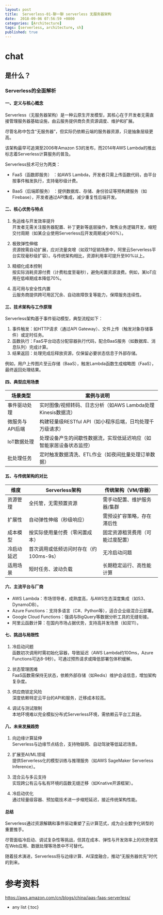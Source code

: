 ```yaml
---
layout: post
title:  Serverless-01-聊一聊 serverless 无服务器架构
date:  2018-09-06 07:56:59 +0800
categories: [Architecture]
tags: [serverless, architecture, sh]
published: true
---
```



# chat

## 是什么？

### Serverless的全面解析

#### 一、定义与核心概念

Serverless（无服务器架构）是一种云原生开发模型，其核心在于开发者无需直接管理服务器基础设施，由云服务提供商负责资源调度、维护和扩展。

尽管名称中包含“无服务器”，但实际仍依赖云端的服务器资源，只是抽象层级更高。

该架构最早可追溯至2006年Amazon S3的发布，而2014年AWS Lambda的推出标志着Serverless计算服务的普及。

Serverless技术可分为两类：

- FaaS（函数即服务） ：如AWS Lambda，开发者只需上传函数代码，由平台按事件触发执行，支持毫秒级计费。

- BaaS（后端即服务） ：提供数据库、存储、身份验证等预构建服务（如Firebase），开发者通过API集成，减少重复性后端开发。

#### 二、核心优势与特点

1. 免运维与开发效率提升  
   开发者无需关注服务器配置、补丁更新等底层操作，聚焦业务逻辑开发，缩短交付周期（如某企业使用Serverless后开发周期减少60%）。

2. 极致弹性伸缩  
   资源按需自动扩展，应对流量突增（如双11促销场景中，阿里云Serverless平台实现毫秒级扩容）。与传统架构相比，资源利用率可提升至90%以上。

3. 精细化成本控制  
   按实际消耗资源付费（计费粒度至毫秒），避免闲置资源浪费。例如，某IoT应用在低峰期成本降低70%。

4. 高可用与安全性内置  
   云服务商提供跨可用区冗余、自动故障恢复等能力，保障服务连续性。

#### 三、技术架构与工作原理

Serverless架构基于事件驱动模型，典型流程如下：

1. 事件触发：如HTTP请求（通过API Gateway）、文件上传（触发对象存储事件）或定时任务。
2. 函数执行：FaaS平台动态分配容器执行代码，配合BaaS服务（如数据库、消息队列）完成计算。
3. 结果返回：处理完成后释放资源，仅保留必要状态信息于外部存储。

例如，用户上传图片至云存储（BaaS），触发Lambda函数生成缩略图（FaaS），最终返回处理结果。

#### 四、典型应用场景

| 场景类型          | 案例与说明                                                                 |
|-------------------|--------------------------------------------------------------------------|
| 事件驱动处理  | 实时图像/视频转码、日志分析（如AWS Lambda处理Kinesis数据流） |
| 微服务与API后端 | 构建轻量级RESTful API（如小程序后端，日均处理千万级请求）    |
| IoT数据处理   | 处理设备产生的间歇性数据流，实现低延迟响应（如智能家居设备状态监控） |
| 批处理任务    | 定时触发数据清洗、ETL作业（如夜间批量处理订单数据）                |


#### 五、与传统架构的对比

| 维度               | Serverless架构                          | 传统架构（VM/容器）                 |
|--------------------|----------------------------------------|-----------------------------------|
| 资源管理       | 全托管，无需预置资源                     | 需手动配置、维护服务器/集群          |
| 扩展性         | 自动弹性伸缩（秒级响应）                 | 需预设扩容策略，存在滞后性           |
| 成本模型       | 按实际使用量付费（零闲置成本）           | 固定资源租赁费用（可能过度配置）       |
| 冷启动延迟     | 首次调用或低频访问时存在（约100ms-9s） | 无冷启动问题                       |
| 适用场景       | 短时任务、波动负载                       | 长期稳定运行、高性能计算             |


#### 六、主流平台与厂商
- AWS Lambda：市场领导者，成熟度高，与AWS生态深度集成（如S3、DynamoDB）。
- Azure Functions：支持多语言（C#、Python等），适合企业级混合云部署。
- Google Cloud Functions：强调与BigQuery等数据分析工具的无缝衔接。
- 阿里云函数计算：在国内市场占据优势，支持高并发场景（如双11）。

#### 七、挑战与局限性
1. 冷启动问题  
   函数初次调用时需初始化容器，导致延迟（AWS Lambda约100ms，Azure Functions可达8-9秒）。可通过预热请求或降低部署包体积缓解。

2. 状态管理困难  
   FaaS函数需保持无状态，依赖外部存储（如Redis）维护会话信息，增加架构复杂度。

3. 供应商锁定风险  
   深度依赖特定云平台的API和服务，迁移成本较高。

4. 调试与测试限制  
   本地环境难以完全模拟分布式Serverless环境，需依赖云平台工具链。

#### 八、未来发展趋势

1. 向边缘计算延伸  
   Serverless与边缘节点结合，支持物联网、自动驾驶等低延迟场景。

2. 扩展至AI/ML领域  
   提供Serverless化的模型训练与推理服务（如AWS SageMaker Serverless Inference）。

3. 混合云与多云支持  
   实现跨公有云与私有环境的函数无缝迁移（如Knative开源框架）。

4. 冷启动优化  
   通过轻量级容器、预加载技术进一步缩短延迟，接近传统架构性能。

#### 总结

Serverless通过资源解耦和事件驱动重塑了云计算范式，成为企业数字化转型的重要推手。

尽管面临冷启动、调试复杂性等挑战，但其在成本、弹性与开发效率上的优势使其在Web应用、数据处理等场景中不可替代。

随着技术演进，Serverless将与边缘计算、AI深度融合，推动“无服务器优先”时代的到来。

# 参考资料

https://aws.amazon.com/cn/blogs/china/iaas-faas-serverless/

* any list
{:toc}